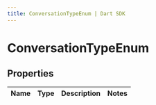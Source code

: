 ```yaml
---
title: ConversationTypeEnum | Dart SDK
---
```


# ConversationTypeEnum

## Properties
Name | Type | Description | Notes
------------ | ------------- | ------------- | -------------


